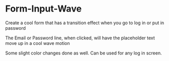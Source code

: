 # Form-Input-Wave

Create a cool form that has a transition effect when you go to log in or put in password

The Email or Password line, when clicked, will have the placeholder text move up in a cool wave motion

Some slight color changes done as well. Can be used for any log in screen.

